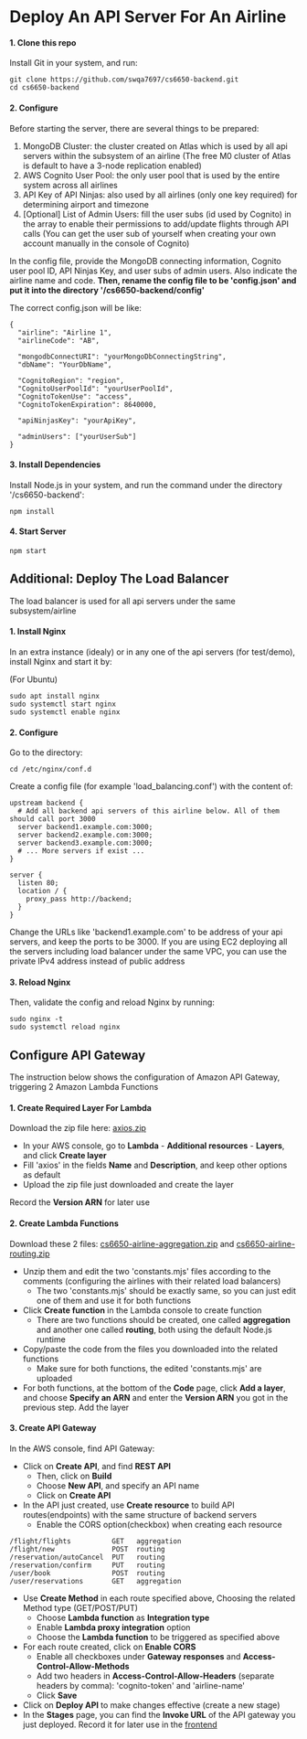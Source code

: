 <h1>Deploy An API Server For An Airline</h1>

<h4>1. Clone this repo</h4>

Install Git in your system, and run:

```
git clone https://github.com/swqa7697/cs6650-backend.git
cd cs6650-backend
```

<h4>2. Configure</h4>

Before starting the server, there are several things to be prepared:

1. MongoDB Cluster: the cluster created on Atlas which is used by all api servers within the subsystem of an airline (The free M0 cluster of Atlas is default to have a 3-node replication enabled)
2. AWS Cognito User Pool: the only user pool that is used by the entire system across all airlines
3. API Key of API Ninjas: also used by all airlines (only one key required) for determining airport and timezone
4. [Optional] List of Admin Users: fill the user subs (id used by Cognito) in the array to enable their permissions to add/update flights through API calls (You can get the user sub of yourself when creating your own account manually in the console of Cognito)

In the config file, provide the MongoDB connecting information, Cognito user pool ID, API Ninjas Key, and user subs of admin users. Also indicate the airline name and code. <b>Then, rename the config file to be 'config.json' and put it into the directory '/cs6650-backend/config'</b>

The correct config.json will be like:
```
{
  "airline": "Airline 1",
  "airlineCode": "AB",

  "mongodbConnectURI": "yourMongoDbConnectingString",
  "dbName": "YourDbName",

  "CognitoRegion": "region",
  "CognitoUserPoolId": "yourUserPoolId",
  "CognitoTokenUse": "access",
  "CognitoTokenExpiration": 8640000,

  "apiNinjasKey": "yourApiKey",

  "adminUsers": ["yourUserSub"]
}
```

<h4>3. Install Dependencies</h4>

Install Node.js in your system, and run the command under the directory '/cs6650-backend':

```
npm install
```

<h4>4. Start Server</h4>

```
npm start
```

<h2>Additional: Deploy The Load Balancer</h2>

The load balancer is used for all api servers under the same subsystem/airline

<h4>1. Install Nginx</h4>

In an extra instance (idealy) or in any one of the api servers (for test/demo), install Nginx and start it by:

(For Ubuntu)
```
sudo apt install nginx
sudo systemctl start nginx
sudo systemctl enable nginx
```

<h4>2. Configure</h4>

Go to the directory:

```
cd /etc/nginx/conf.d
```

Create a config file (for example 'load_balancing.conf') with the content of:

```
upstream backend {
  # Add all backend api servers of this airline below. All of them should call port 3000
  server backend1.example.com:3000;
  server backend2.example.com:3000;
  server backend3.example.com:3000;
  # ... More servers if exist ...
}

server {
  listen 80;
  location / {
    proxy_pass http://backend;
  }
}
```

Change the URLs like 'backend1.example.com' to be address of your api servers, and keep the ports to be 3000. If you are using EC2 deploying all the servers including load balancer under the same VPC, you can use the private IPv4 address instead of public address

<h4>3. Reload Nginx</h4>

Then, validate the config and reload Nginx by running:

```
sudo nginx -t
sudo systemctl reload nginx
```

<h2>Configure API Gateway</h2>

The instruction below shows the configuration of Amazon API Gateway, triggering 2 Amazon Lambda Functions

<h4>1. Create Required Layer For Lambda</h4>

Download the zip file here: [axios.zip](https://github.com/swqa7697/cs6650-additional-files/releases/download/Downloads/axios.zip)

- In your AWS console, go to <b>Lambda</b> - <b>Additional resources</b> - <b>Layers</b>, and click <b>Create layer</b>
- Fill 'axios' in the fields <b>Name</b> and <b>Description</b>, and keep other options as default
- Upload the zip file just downloaded and create the layer

Record the <b>Version ARN</b> for later use

<h4>2. Create Lambda Functions</h4>

Download these 2 files:
[cs6650-airline-aggregation.zip](https://github.com/swqa7697/cs6650-additional-files/releases/download/Downloads/cs6650-airline-aggregation.zip)
and
[cs6650-airline-routing.zip](https://github.com/swqa7697/cs6650-additional-files/releases/download/Downloads/cs6650-airline-routing.zip)

- Unzip them and edit the two 'constants.mjs' files according to the comments (configuring the airlines with their related load balancers)
  - The two 'constants.mjs' should be exactly same, so you can just edit one of them and use it for both functions
- Click <b>Create function</b> in the Lambda console to create function
  - There are two functions should be created, one called <b>aggregation</b> and another one called <b>routing</b>, both using the default Node.js runtime
- Copy/paste the code from the files you downloaded into the related functions
  - Make sure for both functions, the edited 'constants.mjs' are uploaded
- For both functions, at the bottom of the <b>Code</b> page, click <b>Add a layer</b>, and choose <b>Specify an ARN</b> and enter the <b>Version ARN</b> you got in the previous step. Add the layer

<h4>3. Create API Gateway</h4>
In the AWS console, find API Gateway:

- Click on <b>Create API</b>, and find <b>REST API</b>
  - Then, click on <b>Build</b>
  - Choose <b>New API</b>, and specify an API name
  - Click on <b>Create API</b>
- In the API just created, use <b>Create resource</b> to build API routes(endpoints) with the same structure of backend servers
  - Enable the CORS option(checkbox) when creating each resource

```
/flight/flights          GET   aggregation
/flight/new              POST  routing
/reservation/autoCancel  PUT   routing
/reservation/confirm     PUT   routing
/user/book               POST  routing
/user/reservations       GET   aggregation
```

- Use <b>Create Method</b> in each route specified above, Choosing the related Method type (GET/POST/PUT)
  - Choose <b>Lambda function</b> as <b>Integration type</b>
  - Enable <b>Lambda proxy integration</b> option
  - Choose the <b>Lambda function</b> to be triggered as specified above
- For each route created, click on <b>Enable CORS</b>
  - Enable all checkboxes under <b>Gateway responses</b> and <b>Access-Control-Allow-Methods</b>
  - Add two headers in <b>Access-Control-Allow-Headers</b> (separate headers by comma): 'cognito-token' and 'airline-name'
  - Click <b>Save</b>
- Click on <b>Deploy API</b> to make changes effective (create a new stage)
- In the <b>Stages</b> page, you can find the <b>Invoke URL</b> of the API gateway you just deployed. Record it for later use in the [frontend](https://github.com/swqa7697/cs6650-frontend)

